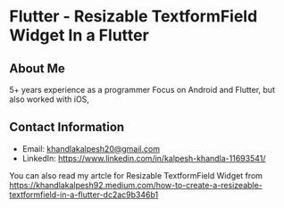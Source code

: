 

# Flutter - Resizable TextformField Widget In a Flutter

## About Me
5+ years experience as a programmer
Focus on Android and Flutter, but also worked with iOS, 
## Contact Information
- Email: khandlakalpesh20@gmail.com
- LinkedIn: https://www.linkedin.com/in/kalpesh-khandla-11693541/


You can also read my artcle for Resizable TextformField Widget from https://khandlakalpesh92.medium.com/how-to-create-a-resizeable-textformfield-in-a-flutter-dc2ac9b346b1


